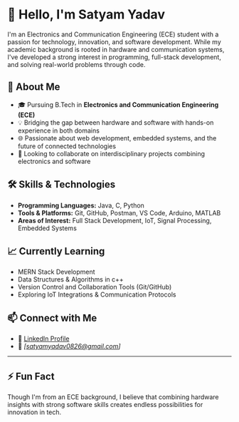 # 👋 Hello, I'm Satyam Yadav

I'm an Electronics and Communication Engineering (ECE) student with a passion for technology, innovation, and software development. While my academic background is rooted in hardware and communication systems, I've developed a strong interest in programming, full-stack development, and solving real-world problems through code.

## 💼 About Me

- 🎓 Pursuing B.Tech in **Electronics and Communication Engineering (ECE)**  
- 💡 Bridging the gap between hardware and software with hands-on experience in both domains  
- 🌐 Passionate about web development, embedded systems, and the future of connected technologies  
- 🤝 Looking to collaborate on interdisciplinary projects combining electronics and software  


## 🛠️ Skills & Technologies

- **Programming Languages:** Java, C, Python    
- **Tools & Platforms:** Git, GitHub, Postman, VS Code, Arduino, MATLAB  
- **Areas of Interest:** Full Stack Development, IoT, Signal Processing, Embedded Systems  


## 📈 Currently Learning

- MERN Stack Development  
- Data Structures & Algorithms in c++  
- Version Control and Collaboration Tools (Git/GitHub)  
- Exploring IoT Integrations & Communication Protocols  


## 📫 Connect with Me

- 🔗 [LinkedIn Profile](https://www.linkedin.com/in/satyam-yadav-b99247252/)  
- 📧 *[satyamyadav0826@gmail.com]*  

---

## ⚡ Fun Fact

Though I'm from an ECE background, I believe that combining hardware insights with strong software skills creates endless possibilities for innovation in tech.

